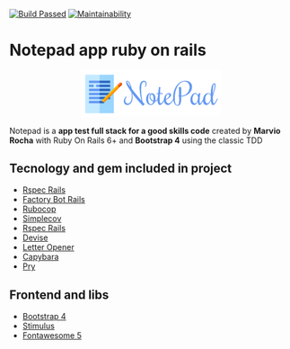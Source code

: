<!-- 
[![Code Climate coverage][coverage-shield]][coverage-url] -->
[![Build Passed][build-passed]][build-url]
[![Maintainability][maintainability-shield]][maintainability-url]
# Notepad app ruby on rails

<p align="center">
  <img src="app/assets/images/logo.jpg" width="250" title="Logo Notepad">
   
</p>
Notepad is a <b>app test full stack for a good skills code</b> created by <b>Marvio Rocha</b> with Ruby On Rails 6+ and 
<b>Bootstrap 4</b> using the classic TDD

## Tecnology and gem included in project

- [Rspec Rails](https://github.com/rspec/rspec-rails)
- [Factory Bot Rails](https://github.com/thoughtbot/factory_bot_rails)
- [Rubocop](https://github.com/rubocop/rubocop)
- [Simplecov](https://github.com/rspec/rspec-rails)
- [Rspec Rails](https://github.com/rspec/rspec-rails)
- [Devise](https://github.com/heartcombo/devise)
- [Letter Opener](https://github.com/ryanb/letter_opener)
- [Capybara](https://github.com/teamcapybara/capybara)
- [Pry](https://github.com/pry/pry)
## Frontend and libs
- [Bootstrap 4](https://getbootstrap.com/docs/4.6/)
- [Stimulus](https://stimulus.hotwired.dev)
- [Fontawesome 5](https://fontawesome.com/start)

<!-- MARKDOWN IMAGE AND LINK -->

[build-passed]: https://img.shields.io/github/workflow/status/marviorocha/notepad/ruby-test-notepad/developer?style=for-the-badge
[build-url]: https://github.com/marviorocha/notepad/actions/workflows/ruby.yml
[coverage-shield]: https://img.shields.io/codeclimate/coverage/marviorocha/notepad?style=for-the-badge
[coverage-url]: https://codeclimate.com/github/marviorocha/notepad/test_coverage
[maintainability-shield]: https://img.shields.io/codeclimate/maintainability/marviorocha/notepad?style=for-the-badge
[maintainability-url]: https://codeclimate.com/github/marviorocha/notepad/maintainability
[logo-url]: /assets/images/logo.svg